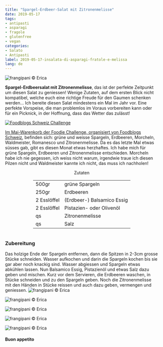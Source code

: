 ```yaml
---
title: "Spargel-Erdbeer-Salat mit Zitronenmelisse"
date: 2019-05-17
tags:
- antipasti
- asparagi
- fragole
- glutenfree
- vegan
categories:
- Salato
- Antipasti
label: 2019-05-17-insalata-di-asparagi-fratole-e-melissa
lang: de 
---
```

![](../2019-05-17-insalata-di-asparagi-fragole-e-melissa/header.jpeg "frangipani © Erica")

**Spargel-Erdbeersalat mit Zitronenmelisse**, das ist der perfekte Zeitpunkt um diesen Salat zu geniessen! Wenige Zutaten, auf dem ersten Blick nicht kompatibel, welche euch eine richtige Freude für den Gaumen schenken werden... Ich bereite diesen Salat mindestens ein Mal im Jahr vor. Eine perfekte Vorspeise, die man problemlos im Voraus vorbereiten kann oder für ein Picknick, in der Hoffnung, dass das Wetter das zulässt!

<a href="https://www.foodblogs-schweiz.ch/challenge/" target="_blank" rel="noreferrer noopener">
<img src="https://www.foodblogs-schweiz.ch/wp-content/uploads/2019/04/Foodblogs-Schweiz-Banner-Mai.png" alt="Foodblogs Schweiz Challenge" class="wp-image-452 ignore-gallery-item"/>

Im Mai-Warenkorb der Foodie Challenge, organisiert von <a href="https://www.foodblogs-schweiz.ch" target="_blank">Foodblogs Schweiz</a>, befinden sich: grüne und weisse Spargeln, Erdbeeren, Morcheln, Waldmeister, Romanesco und Zitronenmelisse. Da es das letzte Mal etwas süsses gab, gibt es diesen Monat etwas herzhaftes. Ich habe mich für grüne Spargeln, Erdbeeren und Zitronenmelisse entschieden. Morcheln habe ich nie gegessen, ich weiss nicht warum, irgendwie traue ich diesen Pilzen nicht und Waldmeister kannte ich nicht, das muss ich nachholen!

<div id="wrapper" style="text-align: center">
  <div id="yourdiv" style="display: inline-block;">
    <div class="ingredients" itemscope itemtype="http://schema.org/Recipe">
      <span itemprop="name" style="display:none;">Spargel-Erdbeer-Salat mit Zitronenmelisse</span>
      <span itemprop="recipeCategory" style="display:none;">Herzhaftes</span>
      <img itemprop="image" style="display:none;" class="ignore-gallery-item" src="../2019-05-17-insalata-di-asparagi-fragole-e-melissa/header.jpeg"/>
      <span itemprop="author" style="display:none;">Erica Raiano</span>
      <span itemprop="description" style="display:none;">Spargel-Erdbeersalat mit Zitronenmelisse, das ist der perfekte Zeitpunkt um diesen Salat zu geniessen! Wenige Zutaten, auf dem ersten Blick nicht kompatibel, welche euch eine richtige Freude für den Gaumen schenken werden.</span>
      <div class="ingredients-title">Zutaten</div>
      <table>
        <tbody>
          <tr itemprop="recipeIngredient">
            <td>500gr</td>
            <td>grüne Spargeln</td>
          </tr>
          <tr itemprop="recipeIngredient">
            <td>250gr</td>
            <td>Erdbeeren</td>
          </tr>
          <tr itemprop="recipeIngredient">
            <td>2 Esslöffel</td>
            <td>(Erdbeer-) Balsamico Essig</td>
          </tr>
          <tr itemprop="recipeIngredient">
            <td>2 Esslöffel</td>
            <td>Pistazien- oder Olivenöl</td>
          </tr>
          <tr itemprop="recipeIngredient">
            <td>qs</td>
            <td>Zitronenmelisse</td>
          </tr>
          <tr itemprop="recipeIngredient">
            <td>qs</td>
            <td>Salz</td>    
          </tr>
        </tbody>
      </table>
    </div>
  </div>
</div>


<h3>
	<font color="grey">
		<i class="fa-solid fa-gears"></i>
	</font> Zubereitung
</h3>

Das holzige Ende der Spargeln entfernen, dann die Spitzen in 2-3cm grosse Stücke schneiden. Wasser aufkochen und darin die Spargeln kochen bis sie gar aber noch knackig sind. Wasser abgiessen und Spargeln etwas abkühlen lassen. Nun Balsamico Essig, Pistazienöl und etwas Salz dazu geben und mischen. Kurz vor dem Servieren, die Erdbeeren waschen, in Stücke schneiden und zu den Spargeln geben. Noch die Zitronenmelisse mit den Händen in Stücke reissen und auch dazu geben, vermengen und geniessen.
![](../2019-05-17-insalata-di-asparagi-fragole-e-melissa/risultato1.jpeg "frangipani © Erica")

![](../2019-05-17-insalata-di-asparagi-fragole-e-melissa/risultato2.jpeg "frangipani © Erica")

![](../2019-05-17-insalata-di-asparagi-fragole-e-melissa/risultato3.jpeg "frangipani © Erica")

![](../2019-05-17-insalata-di-asparagi-fragole-e-melissa/risultato4.jpeg "frangipani © Erica")

![](../2019-05-17-insalata-di-asparagi-fragole-e-melissa/risultato5.jpeg "frangipani © Erica")

<h4>Buon appetito
  <font color="red">
    <i class="fa-regular fa-face-smile"></i>
  </font>
</h4>
